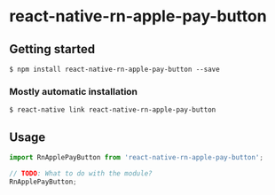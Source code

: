 # react-native-rn-apple-pay-button

## Getting started

`$ npm install react-native-rn-apple-pay-button --save`

### Mostly automatic installation

`$ react-native link react-native-rn-apple-pay-button`

## Usage
```javascript
import RnApplePayButton from 'react-native-rn-apple-pay-button';

// TODO: What to do with the module?
RnApplePayButton;
```
